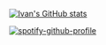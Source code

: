 [![Ivan's GitHub stats](https://github-readme-stats.vercel.app/api?username=fedorenkoivan)](https://github.com/fedorenkoivan/github-readme-stats)

[![spotify-github-profile](https://spotify-github-profile.kittinanx.com/api/view?uid=9z4ppnxnj4efoq0kguuymdbi0&cover_image=true&theme=default&show_offline=false&background_color=377416&interchange=false&bar_color=10e708)](https://github.com/kittinan/spotify-github-profile)
<!--
**fedorenkoivan/fedorenkoivan** is a ✨ _special_ ✨ repository because its `README.md` (this file) appears on your GitHub profile.

Here are some ideas to get you started:

- 🔭 I’m currently working on ...
- 🌱 I’m currently learning ...
- 👯 I’m looking to collaborate on ...
- 🤔 I’m looking for help with ...
- 💬 Ask me about ...
- 📫 How to reach me: ...
- 😄 Pronouns: ...
- ⚡ Fun fact: ...
-->
